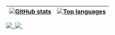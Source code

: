 | <a href="https://github.com/anuraghazra/github-readme-stats"><img align="center" src="https://github-readme-stats.vercel.app/api?username=nullisdefined&show_icons=true&include_all_commits=true&theme=buefy&hide_border=true" alt="GitHub stats" /></a> | <a href="https://github.com/anuraghazra/github-readme-stats"><img align="center" src="https://github-readme-stats.vercel.app/api/top-langs/?username=nullisdefined&layout=compact&theme=buefy&hide_border=true" alt="Top languages" /></a> |
| ------------- | ------------- |


<div align="left">
  <a href="https://velog.io/@jaeg00l">
    <img src="https://img.shields.io/badge/Velog-1EBC8F?style=for-the-badge&logo=velog&logoColor=white"/>&nbsp
  </a>
  <a href="mailto:jaeuu.dev@gmail.com">
    <img src="https://img.shields.io/badge/jaeuu.dev@gmail.com-D14836?style=for-the-badge&logo=gmail&logoColor=white"/>&nbsp
  </a>
</div>
